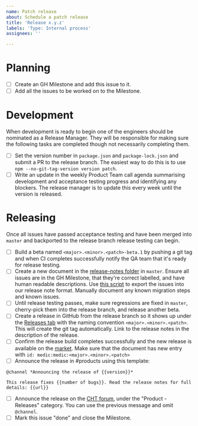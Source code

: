 ```yaml
---
name: Patch release
about: Schedule a patch release
title: 'Release x.y.z'
labels: 'Type: Internal process'
assignees: ''

---
```


# Planning

- [ ] Create an GH Milestone and add this issue to it.
- [ ] Add all the issues to be worked on to the Milestone.

# Development

When development is ready to begin one of the engineers should be nominated as a Release Manager. They will be responsible for making sure the following tasks are completed though not necessarily completing them.

- [ ] Set the version number in `package.json` and `package-lock.json` and submit a PR to the release branch. The easiest way to do this is to use `npm --no-git-tag-version version patch`.
- [ ] Write an update in the weekly Product Team call agenda summarising development and acceptance testing progress and identifying any blockers. The release manager is to update this every week until the version is released.

# Releasing

Once all issues have passed acceptance testing and have been merged into `master` and backported to the release branch release testing can begin.

- [ ] Build a beta named `<major>.<minor>.<patch>-beta.1` by pushing a git tag and when CI completes successfully notify the QA team that it's ready for release testing.
- [ ] Create a new document in the [release-notes folder](https://github.com/medic/cht-core/tree/master/release-notes) in `master`. Ensure all issues are in the GH Milestone, that they're correct labelled, and have human readable descriptions. Use [this script](https://github.com/medic/cht-core/blob/master/scripts/release-notes/) to export the issues into our release note format. Manually document any known migration steps and known issues.
- [ ] Until release testing passes, make sure regressions are fixed in `master`, cherry-pick them into the release branch, and release another beta.
- [ ] Create a release in GitHub from the release branch so it shows up under the [Releases tab](https://github.com/medic/cht-core/releases) with the naming convention `<major>.<minor>.<patch>`. This will create the git tag automatically. Link to the release notes in the description of the release.
- [ ] Confirm the release build completes successfully and the new release is available on the [market](https://staging.dev.medicmobile.org/builds/releases). Make sure that the document has new entry with `id: medic:medic:<major>.<minor>.<patch>`
- [ ] Announce the release in #products using this template:
```
@channel *Announcing the release of {{version}}*

This release fixes {{number of bugs}}. Read the release notes for full details: {{url}}
```
- [ ] Announce the release on the [CHT forum](https://forum.communityhealthtoolkit.org/), under the "Product - Releases" category. You can use the previous message and omit `@channel`.
- [ ] Mark this issue "done" and close the Milestone.
